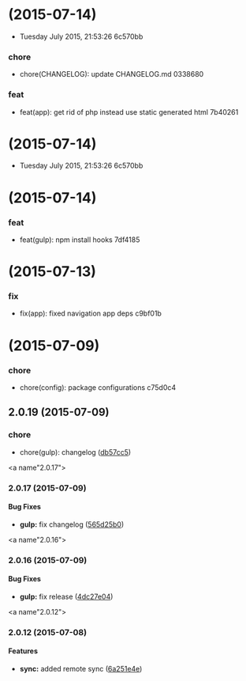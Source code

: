 <a name=""></a>
#  (2015-07-14)


* Tuesday July 2015, 21:53:26
 6c570bb

### chore

* chore(CHANGELOG): update CHANGELOG.md
 0338680

### feat

* feat(app): get rid of php instead use static generated html
 7b40261



<a name=""></a>
#  (2015-07-14)


* Tuesday July 2015, 21:53:26
 6c570bb



<a name=""></a>
#  (2015-07-14)


### feat

* feat(gulp): npm install hooks
 7df4185



<a name=""></a>
#  (2015-07-13)


### fix

* fix(app): fixed navigation app deps
 c9bf01b



<a name=""></a>
#  (2015-07-09)


### chore

* chore(config): package configurations
 c75d0c4



<a name="2.0.19"></a>
## 2.0.19 (2015-07-09)


### chore

* chore(gulp): changelog
 ([db57cc5](https://github.com/NOD-studios/NOD-strap/commit/db57cc5))



<a name"2.0.17"></a>
### 2.0.17 (2015-07-09)


#### Bug Fixes

* **gulp:** fix changelog ([565d25b0](http://github.com/NOD-studios/NOD-strap/commit/565d25b0))


<a name"2.0.16"></a>
### 2.0.16 (2015-07-09)


#### Bug Fixes

* **gulp:** fix release ([4dc27e04](http://github.com/NOD-studios/NOD-strap/commit/4dc27e04))


<a name"2.0.12"></a>
### 2.0.12 (2015-07-08)

#### Features

* **sync:** added remote sync ([6a251e4e](http://github.com/NOD-studios/NOD-strap/commit/6a251e4e))
